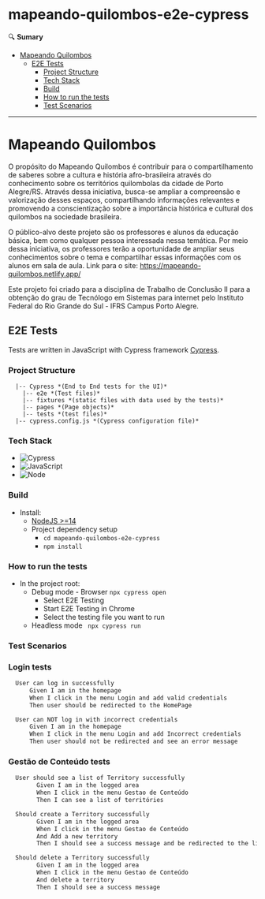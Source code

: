 # mapeando-quilombos-e2e-cypress
🔍 **Sumary**
- [Mapeando Quilombos](#Mapeando-Quilombos)
  - [E2E Tests](#testes-e2e)
    - [Project Structure](#estrutura-do-projeto)
    - [Tech Stack](#Tech-Stack)
    - [Build](#Build)
    - [How to run the tests](#How-to-run-the-tests)
    - [Test Scenarios](#Test_Scenarios)
      
---

# Mapeando Quilombos

O propósito do Mapeando Quilombos é contribuir para o compartilhamento de saberes sobre a cultura e história afro-brasileira através do conhecimento sobre os territórios quilombolas da cidade de Porto Alegre/RS. Através dessa iniciativa, busca-se ampliar a compreensão e valorização desses espaços, compartilhando informações relevantes e promovendo a conscientização sobre a importância histórica e cultural dos quilombos na sociedade brasileira.

O público-alvo deste projeto são os professores e alunos da educação básica, bem como qualquer pessoa interessada nessa temática. Por meio dessa iniciativa, os professores terão a oportunidade de ampliar seus conhecimentos sobre o tema e compartilhar essas informações com os alunos em sala de aula.
Link para o site: https://mapeando-quilombos.netlify.app/

Este projeto foi criado para a disciplina de Trabalho de Conclusão II para a obtenção do grau de Tecnólogo em Sistemas para internet pelo Instituto Federal do Rio Grande do Sul - IFRS Campus Porto Alegre.




## E2E Tests

Tests are written in JavaScript with Cypress framework [Cypress](https://www.cypress.io/).

### Project Structure

```
  |-- Cypress *(End to End tests for the UI)*
    |-- e2e *(Test files)*
    |-- fixtures *(static files with data used by the tests)*
    |-- pages *(Page objects)*
    |-- tests *(test files)*
  |-- cypress.config.js *(Cypress configuration file)*
```

### Tech Stack

 - ![Cypress](https://img.shields.io/badge/code-cypress-b0e0df)
 - ![JavaScript](https://img.shields.io/badge/code-javascript-b0e0df)
 - ![Node](https://img.shields.io/badge/code-node16-b0e0df)

### Build
 - Install:
   - [NodeJS >=14](https://nodejs.org/en/)
   - Project dependency setup  
     - `cd mapeando-quilombos-e2e-cypress` 
     - `npm install` 

### How to run the tests

 - In the project root:
   - Debug mode - Browser `npx cypress open`
     - Select E2E Testing
     - Start E2E Testing in Chrome
     - Select the testing file you want to run
   - Headless mode ` npx cypress run`

### Test Scenarios

### Login tests
```diff
  User can log in successfully
      Given I am in the homepage
      When I click in the menu Login and add valid credentials
      Then user should be redirected to the HomePage

  User can NOT log in with incorrect credentials
      Given I am in the homepage
      When I click in the menu Login and add Incorrect credentials
      Then user should not be redirected and see an error message
```
### Gestão de Conteúdo tests

```diff
  User should see a list of Territory successfully
        Given I am in the logged area
        When I click in the menu Gestao de Conteúdo
        Then I can see a list of territóries

  Should create a Territory successfully
        Given I am in the logged area
        When I click in the menu Gestao de Conteúdo
        And Add a new territory
        Then I should see a success message and be redirected to the list of territory

  Should delete a Territory successfully
        Given I am in the logged area
        When I click in the menu Gestao de Conteúdo
        And delete a territory
        Then I should see a success message
```
